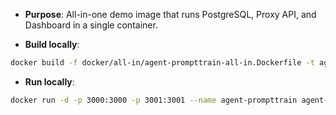- **Purpose**: All-in-one demo image that runs PostgreSQL, Proxy API, and Dashboard in a single container.

- **Build locally**:

```bash
docker build -f docker/all-in/agent-prompttrain-all-in.Dockerfile -t agent-prompttrain-all-in:local .
```

- **Run locally**:

```bash
docker run -d -p 3000:3000 -p 3001:3001 --name agent-prompttrain agent-prompttrain-all-in:local
```
